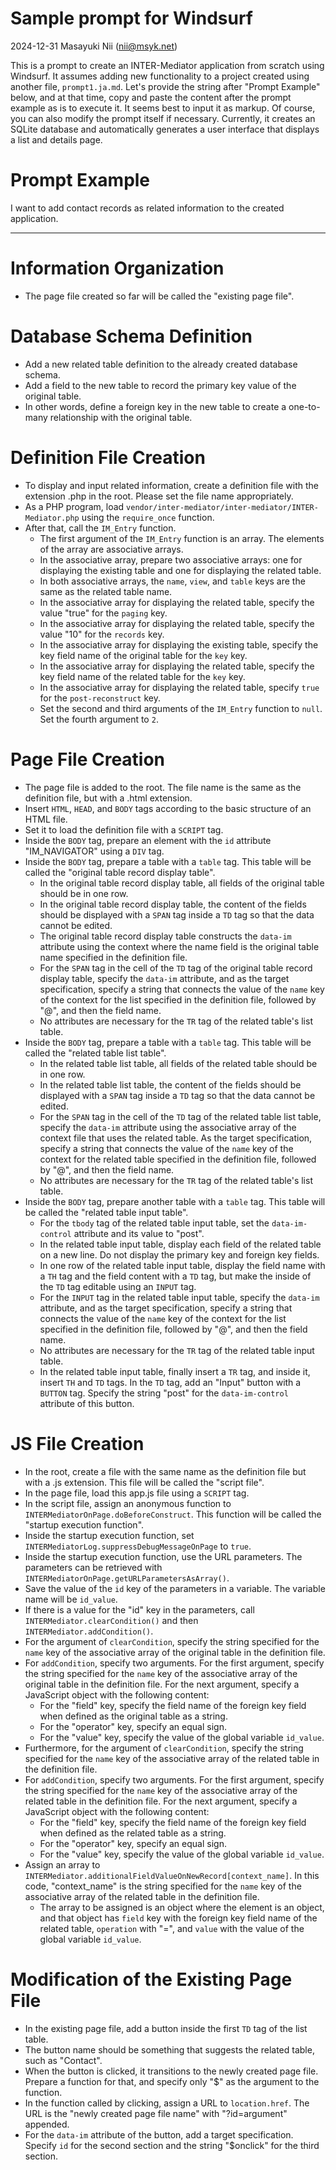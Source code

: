 # Sample prompt for Windsurf

2024-12-31 Masayuki Nii (nii@msyk.net)

This is a prompt to create an INTER-Mediator application from scratch using Windsurf.
It assumes adding new functionality to a project created using another file, `prompt1.ja.md`.
Let's provide the string after "Prompt Example" below, and at that time, copy and paste the content after the prompt example as is to execute it.
It seems best to input it as markup. Of course, you can also modify the prompt itself if necessary.
Currently, it creates an SQLite database and automatically generates a user interface that displays a list and details page.

# Prompt Example
I want to add contact records as related information to the created application.

---
# Information Organization
- The page file created so far will be called the "existing page file".

# Database Schema Definition
- Add a new related table definition to the already created database schema.
- Add a field to the new table to record the primary key value of the original table.
- In other words, define a foreign key in the new table to create a one-to-many relationship with the original table.

# Definition File Creation
- To display and input related information, create a definition file with the extension .php in the root. Please set the file name appropriately.
- As a PHP program, load ```vendor/inter-mediator/inter-mediator/INTER-Mediator.php``` using the `require_once` function.
- After that, call the `IM_Entry` function.
  - The first argument of the `IM_Entry` function is an array. The elements of the array are associative arrays.
  - In the associative array, prepare two associative arrays: one for displaying the existing table and one for displaying the related table.
  - In both associative arrays, the `name`, `view`, and `table` keys are the same as the related table name.
  - In the associative array for displaying the related table, specify the value "true" for the `paging` key.
  - In the associative array for displaying the related table, specify the value "10" for the `records` key.
  - In the associative array for displaying the existing table, specify the key field name of the original table for the `key` key.
  - In the associative array for displaying the related table, specify the key field name of the related table for the `key` key.
  - In the associative array for displaying the related table, specify `true` for the `post-reconstruct` key.
  - Set the second and third arguments of the `IM_Entry` function to `null`. Set the fourth argument to `2`.

# Page File Creation
- The page file is added to the root. The file name is the same as the definition file, but with a .html extension.
- Insert `HTML`, `HEAD`, and `BODY` tags according to the basic structure of an HTML file.
- Set it to load the definition file with a `SCRIPT` tag.
- Inside the `BODY` tag, prepare an element with the `id` attribute "IM_NAVIGATOR" using a `DIV` tag.
- Inside the `BODY` tag, prepare a table with a `table` tag. This table will be called the "original table record display table".
  - In the original table record display table, all fields of the original table should be in one row.
  - In the original table record display table, the content of the fields should be displayed with a `SPAN` tag inside a `TD` tag so that the data cannot be edited.
  - The original table record display table constructs the `data-im` attribute using the context where the name field is the original table name specified in the definition file.
  - For the `SPAN` tag in the cell of the `TD` tag of the original table record display table, specify the `data-im` attribute, and as the target specification, specify a string that connects the value of the `name` key of the context for the list specified in the definition file, followed by "@", and then the field name.
  - No attributes are necessary for the `TR` tag of the related table's list table.
- Inside the `BODY` tag, prepare a table with a `table` tag. This table will be called the "related table list table".
  - In the related table list table, all fields of the related table should be in one row.
  - In the related table list table, the content of the fields should be displayed with a `SPAN` tag inside a `TD` tag so that the data cannot be edited.
  - For the `SPAN` tag in the cell of the `TD` tag of the related table list table, specify the `data-im` attribute using the associative array of the context file that uses the related table. As the target specification, specify a string that connects the value of the `name` key of the context for the related table specified in the definition file, followed by "@", and then the field name.
  - No attributes are necessary for the `TR` tag of the related table's list table.
- Inside the `BODY` tag, prepare another table with a `table` tag. This table will be called the "related table input table".
  - For the `tbody` tag of the related table input table, set the `data-im-control` attribute and its value to "post".
  - In the related table input table, display each field of the related table on a new line. Do not display the primary key and foreign key fields.
  - In one row of the related table input table, display the field name with a `TH` tag and the field content with a `TD` tag, but make the inside of the `TD` tag editable using an `INPUT` tag.
  - For the `INPUT` tag in the related table input table, specify the `data-im` attribute, and as the target specification, specify a string that connects the value of the `name` key of the context for the list specified in the definition file, followed by "@", and then the field name.
  - No attributes are necessary for the `TR` tag of the related table input table.
  - In the related table input table, finally insert a `TR` tag, and inside it, insert `TH` and `TD` tags. In the `TD` tag, add an "Input" button with a `BUTTON` tag. Specify the string "post" for the `data-im-control` attribute of this button.

# JS File Creation
- In the root, create a file with the same name as the definition file but with a .js extension. This file will be called the "script file".
- In the page file, load this app.js file using a `SCRIPT` tag.
- In the script file, assign an anonymous function to `INTERMediatorOnPage.doBeforeConstruct`. This function will be called the "startup execution function".
- Inside the startup execution function, set `INTERMediatorLog.suppressDebugMessageOnPage` to `true`.
- Inside the startup execution function, use the URL parameters. The parameters can be retrieved with `INTERMediatorOnPage.getURLParametersAsArray()`.
- Save the value of the `id` key of the parameters in a variable. The variable name will be `id_value`.
- If there is a value for the "id" key in the parameters, call `INTERMediator.clearCondition()` and then `INTERMediator.addCondition()`.
- For the argument of `clearCondition`, specify the string specified for the `name` key of the associative array of the original table in the definition file.
- For `addCondition`, specify two arguments. For the first argument, specify the string specified for the `name` key of the associative array of the original table in the definition file. For the next argument, specify a JavaScript object with the following content:
  - For the "field" key, specify the field name of the foreign key field when defined as the original table as a string.
  - For the "operator" key, specify an equal sign.
  - For the "value" key, specify the value of the global variable `id_value`.
- Furthermore, for the argument of `clearCondition`, specify the string specified for the `name` key of the associative array of the related table in the definition file.
- For `addCondition`, specify two arguments. For the first argument, specify the string specified for the `name` key of the associative array of the related table in the definition file. For the next argument, specify a JavaScript object with the following content:
  - For the "field" key, specify the field name of the foreign key field when defined as the related table as a string.
  - For the "operator" key, specify an equal sign.
  - For the "value" key, specify the value of the global variable `id_value`.
- Assign an array to `INTERMediator.additionalFieldValueOnNewRecord[context_name]`. In this code, "context_name" is the string specified for the `name` key of the associative array of the related table in the definition file.
  - The array to be assigned is an object where the element is an object, and that object has `field` key with the foreign key field name of the related table, `operation` with "=", and `value` with the value of the global variable `id_value`.

# Modification of the Existing Page File
- In the existing page file, add a button inside the first `TD` tag of the list table.
- The button name should be something that suggests the related table, such as "Contact".
- When the button is clicked, it transitions to the newly created page file. Prepare a function for that, and specify only "$" as the argument to the function.
- In the function called by clicking, assign a URL to `location.href`. The URL is the "newly created page file name" with "?id=argument" appended.
- For the `data-im` attribute of the button, add a target specification. Specify `id` for the second section and the string "$onclick" for the third section.
